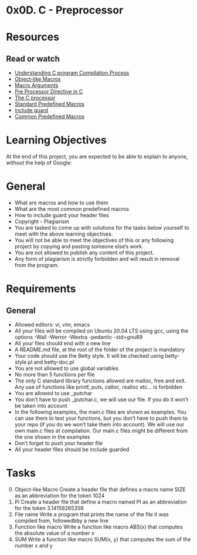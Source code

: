 # 0x0D. C - Preprocessor

# Resources

## Read or watch
* [Understanding C program Compilation Process](https://intranet.alxswe.com/rltoken/X0ithSsqlz_D0c8V8uA1HQ)
* [Object-like Macros](https://intranet.alxswe.com/rltoken/kaqIw352MSJ8xoi1xU09ZA)
* [Macro Arguments](https://intranet.alxswe.com/rltoken/wcQZzunlgjepxExZFc2ORQ)
* [Pre Processor Directive in C](https://intranet.alxswe.com/rltoken/S4zfCHzg82fUAxdt8_SaZQ)
* [The C processor](https://intranet.alxswe.com/rltoken/G33GiOIZofiIN4Tx9_acbQ)
* [Standard Predefined Macros](https://intranet.alxswe.com/rltoken/0OYhpL2cJfsIMBWhTuZsAA)
* [include guard](https://intranet.alxswe.com/rltoken/oF2vgIZNePdU965jCEZLHA)
* [Common Predefined Macros](https://intranet.alxswe.com/rltoken/ROl5xAMKX-JpenEqmf7FnQ)

# Learning Objectives
At the end of this project, you are expected to be able to explain to anyone, without the help of Google:

# General
* What are macros and how to use them
* What are the most common predefined macros
* How to include guard your header files
* Copyright - Plagiarism
* You are tasked to come up with solutions for the tasks below yourself to meet with the above learning objectives.
* You will not be able to meet the objectives of this or any following project by copying and pasting someone else’s work.
* You are not allowed to publish any content of this project.
* Any form of plagiarism is strictly forbidden and will result in removal from the program.

# Requirements

## General
* Allowed editors: vi, vim, emacs
* All your files will be compiled on Ubuntu 20.04 LTS using gcc, using the options -Wall -Werror -Wextra -pedantic -std=gnu89
* All your files should end with a new line
* A README.md file, at the root of the folder of the project is mandatory
* Your code should use the Betty style. It will be checked using betty-style.pl and betty-doc.pl
* You are not allowed to use global variables
* No more than 5 functions per file
* The only C standard library functions allowed are malloc, free and exit. Any use of functions like printf, puts, calloc, realloc etc… is forbidden
* You are allowed to use _putchar
* You don’t have to push _putchar.c, we will use our file. If you do it won’t be taken into account
* In the following examples, the main.c files are shown as examples. You can use them to test your functions, but you don’t have to push them to your repo (if you do we won’t take them into account). We will use our own main.c files at compilation. Our main.c files might be different from the one shown in the examples
* Don’t forget to push your header file
* All your header files should be include guarded

# Tasks
0. Object-like Macro
Create a header file that defines a macro name SIZE as an abbreviation for the token 1024
1. Pi
Create a header file that define a macro named PI as an abbreviation for the token 3.14159265359
2. File name
Write a program that prints the name of the file it was compiled from, followedbby a new line
3. Function like macro
Write a function like macro ABS(x) that computes the absolute value of a number x
4. SUM
Write a function like macro SUM(x, y) that computes the sum of the number x and y

